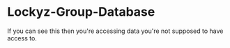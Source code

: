 # Lockyz-Group-Database
If you can see this then you're accessing data you're not supposed to have access to.
